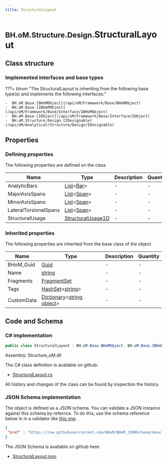 ```yaml
---
title: StructuralLayout
---
```


# <small>BH.oM.Structure.Design.</small>**StructuralLayout**



## Class structure

### Implemented interfaces and base types

???+ bhom "The StructuralLayout is inheriting from the following base type(s) and implements the following interfaces:"

    -  BH.oM.Base.[BHoMObject](/api/oM/Framework/Base/BHoMObject)
    -  BH.oM.Base.[IBHoMObject](/api/oM/Framework/Base/Interface/IBHoMObject)
    -  BH.oM.Base.[IObject](/api/oM/Framework/Base/Interface/IObject)
    -  BH.oM.Structure.Design.[IDesignable](/api/oM/Analytical/Structure/Design/IDesignable)


## Properties



### Defining properties

The following properties are defined on the class

| Name             | Type             | Description      | Quantity         |
|------------------|------------------|------------------|------------------|
| AnalyticBars | [List](https://learn.microsoft.com/en-us/dotnet/api/System.Collections.Generic.List-1?view=netstandard-2.0)&lt;[Bar](/api/oM/Analytical/Structure/Elements/Bar)&gt; | - | - |
| MajorAxisSpans | [List](https://learn.microsoft.com/en-us/dotnet/api/System.Collections.Generic.List-1?view=netstandard-2.0)&lt;[Span](/api/oM/Analytical/Structure/Design/Span)&gt; | - | - |
| MinorAxisSpans | [List](https://learn.microsoft.com/en-us/dotnet/api/System.Collections.Generic.List-1?view=netstandard-2.0)&lt;[Span](/api/oM/Analytical/Structure/Design/Span)&gt; | - | - |
| LateralTorsionalSpans | [List](https://learn.microsoft.com/en-us/dotnet/api/System.Collections.Generic.List-1?view=netstandard-2.0)&lt;[Span](/api/oM/Analytical/Structure/Design/Span)&gt; | - | - |
| StructuralUsage | [StructuralUsage1D](/api/oM/Analytical/Structure/Elements/Enums/StructuralUsage1d) | - | - |


### Inherited properties
The following properties are inherited from the base class of the object

| Name             | Type             | Description      | Quantity         |
|------------------|------------------|------------------|------------------|
| BHoM_Guid | [Guid](https://learn.microsoft.com/en-us/dotnet/api/System.Guid?view=netstandard-2.0) | - | - |
| Name | [string](https://learn.microsoft.com/en-us/dotnet/api/System.String?view=netstandard-2.0) | - | - |
| Fragments | [FragmentSet](/api/oM/Framework/Base/FragmentSet) | - | - |
| Tags | [HashSet](https://learn.microsoft.com/en-us/dotnet/api/System.Collections.Generic.HashSet-1?view=netstandard-2.0)&lt;[string](https://learn.microsoft.com/en-us/dotnet/api/System.String?view=netstandard-2.0)&gt; | - | - |
| CustomData | [Dictionary](https://learn.microsoft.com/en-us/dotnet/api/System.Collections.Generic.Dictionary-2?view=netstandard-2.0)&lt;[string](https://learn.microsoft.com/en-us/dotnet/api/System.String?view=netstandard-2.0), [object](https://learn.microsoft.com/en-us/dotnet/api/System.Object?view=netstandard-2.0)&gt; | - | - |


## Code and Schema

### C# implementation

``` C# title="C#"
public class StructuralLayout : BH.oM.Base.BHoMObject, BH.oM.Base.IBHoMObject, BH.oM.Base.IObject, BH.oM.Structure.Design.IDesignable
```

Assembly: Structure_oM.dll

The C# class definition is available on github:

- [StructuralLayout.cs](https://github.com/BHoM/BHoM/blob/develop/Structure_oM/Design\StructuralLayout.cs)

All history and changes of the class can be found by inspection the history.
### JSON Schema implementation

The object is defined as a JSON schema. You can validate a JSON instance against this schema by refernce. To do this, use the schema reference below in in a validator like [this one](https://www.jsonschemavalidator.net/).

``` json title="JSON Schema"
{
 "$ref" : "https://raw.githubusercontent.com/BHoM/BHoM_JSONSchema/develop/Structure_oM/Design/StructuralLayout.json"
}
```

The JSON Schema is available on github here:

- [StructuralLayout.json](https://github.com/BHoM/BHoM_JSONSchema/blob/develop/Structure_oM/Design/StructuralLayout.json)
